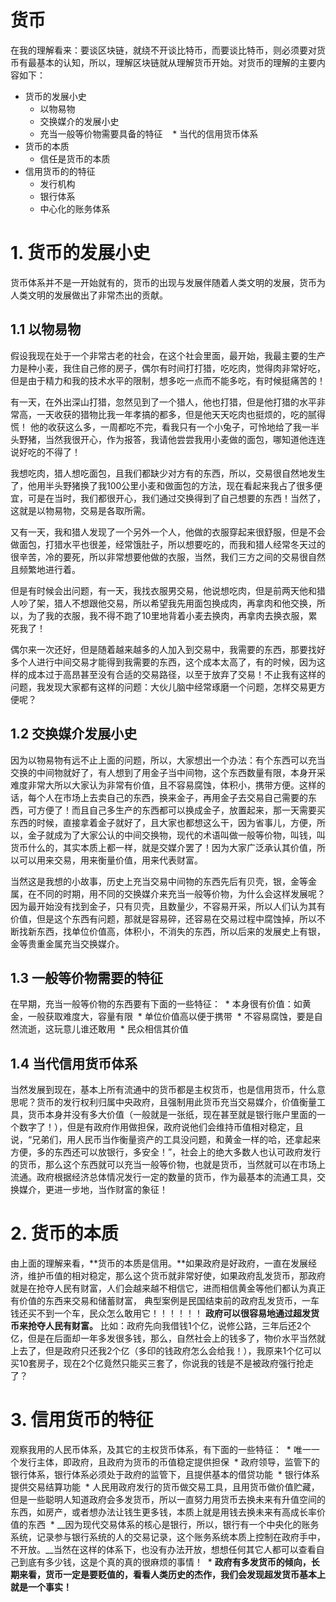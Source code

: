 # 货币
在我的理解看来：要谈区块链，就绕不开谈比特币，而要谈比特币，则必须要对货币有最基本的认知，所以，理解区块链就从理解货币开始。对货币的理解的主要内容如下：
  * 货币的发展小史
    * 以物易物
    * 交换媒介的发展小史
    * 充当一般等价物需要具备的特征
    * 当代的信用货币体系
  * 货币的本质
    * 信任是货币的本质
  * 信用货币的的特征
    * 发行机构
    * 银行体系
    * 中心化的账务体系
    
# 1. 货币的发展小史
货币体系并不是一开始就有的，货币的出现与发展伴随着人类文明的发展，货币为人类文明的发展做出了非常杰出的贡献。

## 1.1 以物易物
假设我现在处于一个非常古老的社会，在这个社会里面，最开始，我最主要的生产力是种小麦，我住自己修的房子，偶尔有时间打打猎，吃吃肉，觉得肉非常好吃，但是由于精力和我的技术水平的限制，想多吃一点而不能多吃，有时候挺痛苦的！

有一天，在外出深山打猎，忽然见到了一个猎人，他也打猎，但是他打猎的水平非常高，一天收获的猎物比我一年孝搞的都多，但是他天天吃肉也挺烦的，吃的腻得慌！
他的收获这么多，一周都吃不完，看我只有一个小兔子，可怜地给了我一半头野猪，当然我很开心，作为报答，我请他尝尝我用小麦做的面包，哪知道他连连说好吃的不得了！

我想吃肉，猎人想吃面包，且我们都缺少对方有的东西，所以，交易很自然地发生了，他用半头野猪换了我100公里小麦和做面包的方法，现在看起来我占了很多便宜，可是在当时，我们都很开心，我们通过交换得到了自己想要的东西！当然了，这就是以物易物，交易是各取所需。

又有一天，我和猎人发现了一个另外一个人，他做的衣服穿起来很舒服，但是不会做面包，打猎水平也很差，经常饿肚子，所以想要吃的，而我和猎人经常冬天过的很辛苦，冷的要死，所以非常想要他做的衣服，当然，我们三方之间的交易很自然且频繁地进行着。

但是有时候会出问题，有一天，我找衣服男交易，他说想吃肉，但是前两天他和猎人吵了架，猎人不想跟他交易，所以希望我先用面包换成肉，再拿肉和他交换，所以，为了我的衣服，我不得不跑了10里地背着小麦去换肉，再拿肉去换衣服，累死我了！

偶尔来一次还好，但是随着越来越多的人加入到交易中，我需要的东西，那要找好多个人进行中间交易才能得到我需要的东西，这个成本太高了，有的时候，因为这样的成本过于高昂甚至没有合适的交易路径，以至于放弃了交易！不止我有这样的问题，我发现大家都有这样的问题：大伙儿脑中经常琢磨一个问题，怎样交易更方便呢？

## 1.2 交换媒介发展小史
因为以物易物有远不止上面的问题，所以，大家想出一个办法：有个东西可以充当交换的中间物就好了，有人想到了用金子当中间物，这个东西数量有限，本身开采难度非常大所以大家认为非常有价值，且不容易腐蚀，体积小，携带方便。这样的话，每个人在市场上去卖自己的东西，换来金子，再用金子去交易自己需要的东西，可方便了！而且自己多生产的东西都可以换成金子，放置起来，那一天需要买东西的时候，直接拿着金子就好了，且大家也都想这么干，因为省事儿，方便，所以，金子就成为了大家公认的中间交换物，现代的术语叫做一般等价物，叫钱，叫货币什么的，其实本质上都一样，就是交媒介罢了！因为大家广泛承认其价值，所以可以用来交易，用来衡量价值，用来代表财富。

当然这是我想的小故事，历史上充当交易中间物的东西先后有贝壳，银，金等金属，在不同的时期，用不同的交换媒介来充当一般等价物，为什么会这样发展呢？因为最开始没有找到金子，只有贝壳，且数量少，不容易开采，所以人们认为其有价值，但是这个东西有问题，那就是容易碎，还容易在交易过程中腐蚀掉，所以不断找新东西，找单位价值高，体积小，不消失的东西，所以后来的发展史上有银，金等贵重金属充当交换媒介。

## 1.3 一般等价物需要的特征
在早期，充当一般等价物的东西要有下面的一些特征：
  * 本身很有价值：如黄金，一般获取难度大，容量有限
  * 单位价值高以便于携带
  * 不容易腐蚀，要是自然流逝，这玩意儿谁还敢用
  * 民众相信其价值

## 1.4 当代信用货币体系
当然发展到现在，基本上所有流通中的货币都是主权货币，也是信用货币，什么意思呢？货币的发行权利归属中央政府，且强制用此货币充当交易媒介，价值衡量工具，货币本身并没有多大价值（一般就是一张纸，现在甚至就是银行账户里面的一个数字了！），但是有政府作用做担保，政府说他们会维持币值相对稳定，且说，“兄弟们，用人民币当作衡量资产的工具没问题，和黄金一样的哈，还拿起来方便，多的东西还可以放银行，多安全！”，社会上的绝大多数人也认可政府发行的货币，那么这个东西就可以充当一般等价物，也就是货币，当然就可以在市场上流通。政府根据经济总体情况发行一定的数量的货币，作为最基本的流通工具，交换媒介，更进一步地，当作财富的象征！


# 2. 货币的本质
由上面的理解来看，**货币的本质是信用。**如果政府是好政府，一直在发展经济，维护币值的相对稳定，那么这个货币就非常好使，如果政府乱发货币，那政府就是在抢夺人民有财富，人们会越来越不相信它，进而相信黄金等他们都认为真正有价值的东西来交易和储蓄财富， 典型案例是民国结束前的政府乱发货币，一车钱还买不到一个车，民众怎么敢用它！！！！！！
__政府可以很容易地通过超发货币来抢夺人民有财富。__ 比如：政府先向我借钱1个亿，说修公路，三年后还2个亿，但是在后面却一年多发很多钱，那么，自然社会上的钱多了，物价水平当然就上去了，但是政府只还我2个亿（多印的钱政府怎么会给我！），我原来1个亿可以买10套房子，现在2个亿竟然只能买三套了，你说我的钱是不是被政府强行抢走了？

# 3. 信用货币的特征
观察我用的人民币体系，及其它的主权货币体系，有下面的一些特征：
  * 唯一一个发行主体，即政府，且政府为货币的币值稳定提供担保
  * 政府领导，监管下的银行体系，银行体系必须处于政府的监管下，且提供基本的借贷功能
  * 银行体系提供交易结算功能
  * 人民用政府发行的货币做交易工具，且用货币做价值贮藏，但是一些聪明人知道政府会多发货币，所以一直努力用货币去换未来有升值空间的东西，如房产，或者想办法让钱生更多钱，本质上就是用钱去换未来有高成长率价值的东西
  * __因为现代交易体系的核心是银行，所以，银行有一个中央化的账务系统，记录参与银行系统的人的交易记录，这个账务系统本质上控制在政府手中，不开放。__当然在这样的体系下，也没有办法开放，想想任何其它人都可以查看自己到底有多少钱，这是个真的真的很麻烦的事情！
  * __政府有多发货币的倾向，长期来看，货币一定是要贬值的，看看人类历史的杰作，我们会发现超发货币基本上就是一个事实！__









